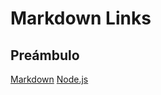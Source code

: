 # Markdown Links

## Preámbulo

[Markdown](httaaaaps://es.wikipedirg/wiki/Markdown)
[Node.js](https://nodejs.forg/)